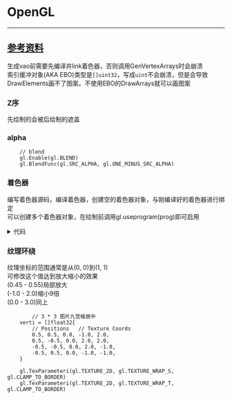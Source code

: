 # OpenGL

------
[参考资料](https://learnopengl-cn.readthedocs.io/zh/latest/01%20Getting%20started/06%20Textures/#_1)
------
生成vao前需要先编译并link着色器，否则调用GenVertexArrays时会崩溃<br>
索引缓冲对象(AKA EBO)类型是`[]uint32`，写成`uint`不会崩溃，但是会导致DrawElements画不了图案。不使用EBO的DrawArrays就可以画图案<br>

### Z序
先绘制的会被后绘制的遮盖

### alpha
```
	// blend
	gl.Enable(gl.BLEND)
	gl.BlendFunc(gl.SRC_ALPHA, gl.ONE_MINUS_SRC_ALPHA)
```

### 着色器
编写着色器源码，编译着色器，创建空的着色器对象，与刚编译好的着色器进行绑定<br>
可以创建多个着色器对象，在绘制前调用gl.useprogram(prog)即可启用

<details>
  <summary>代码</summary>    
	
	func getFShader2() string {
		fs := `
		   #version 410
		   out vec4 frag_colour;
		   void main() {
		       frag_colour = vec4(0.5, 1, 1, 1);
		   }
		` + "\x00"
		return fs
	}
	func compileShader(source string, shaderType uint32) (uint32, error) {
		shader := gl.CreateShader(shaderType)
	
		csources, free := gl.Strs(source)
		gl.ShaderSource(shader, 1, csources, nil)
		free()
		gl.CompileShader(shader)
	
		var status int32
		gl.GetShaderiv(shader, gl.COMPILE_STATUS, &status)
		if status == gl.FALSE {
			var logLength int32
			gl.GetShaderiv(shader, gl.INFO_LOG_LENGTH, &logLength)
	
			log := strings.Repeat("\x00", int(logLength+1))
			gl.GetShaderInfoLog(shader, logLength, nil, gl.Str(log))
	
			return 0, fmt.Errorf("failed to compile %v: %v", source, log)
		}
	
		return shader, nil
	}
	...
		vs := getVShader()
		fs := getFShader()
		fs2 := getFShader2()
		if err := gl.Init(); err != nil {
			panic(err)
		}
		vertexShader, err := compileShader(vs, gl.VERTEX_SHADER)
		if err != nil {
			panic(err)
		}
		fragmentShader, err := compileShader(fs, gl.FRAGMENT_SHADER)
		if err != nil {
			panic(err)
		}
	
		prog := gl.CreateProgram()
		gl.AttachShader(prog, vertexShader)
		gl.AttachShader(prog, fragmentShader)
		gl.LinkProgram(prog)
	
		prog2 := gl.CreateProgram()
		gl.AttachShader(prog2, vertexShader)
		gl.AttachShader(prog2, fragmentShader2)
		gl.LinkProgram(prog2)
		
	...
			gl.UseProgram(prog2)
			gl.BindVertexArray(VAO2)
			gl.DrawElements(gl.TRIANGLES, 6, gl.UNSIGNED_INT, nil)
			gl.BindVertexArray(0)
			
	...

</details>

### 纹理环绕
纹理坐标的范围通常是从(0, 0)到(1, 1)<br>
可修改这个值达到放大缩小的效果<br>
(0.45 - 0.55)局部放大<br>
(-1.0 - 2.0)缩小9倍<br>
(0.0 - 3.0)同上<br>

```
        // 3 * 3 图片九宫格居中
	verti = []float32{
		// Positions   // Texture Coords
		0.5, 0.5, 0.0, -1.0, 2.0, 
		0.5, -0.5, 0.0, 2.0, 2.0, 
		-0.5, -0.5, 0.0, 2.0, -1.0, 
		-0.5, 0.5, 0.0, -1.0, -1.0, 
	}

	gl.TexParameteri(gl.TEXTURE_2D, gl.TEXTURE_WRAP_S, gl.CLAMP_TO_BORDER)
	gl.TexParameteri(gl.TEXTURE_2D, gl.TEXTURE_WRAP_T, gl.CLAMP_TO_BORDER)
```
